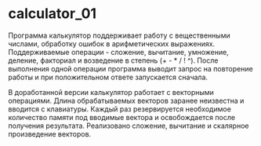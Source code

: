 # calculator_01
Программа калькулятор поддерживает работу с вещественными числами,
 обработку ошибок в арифметических выражениях.
 Поддерживаемые операции - сложение, вычитание, умножение, деление, факториал и возведение в степень
 (+ - * / ! ^).
 После выполнения одной операции программа выводит запрос на повторение работы и при положительном
 ответе запускается сначала.

В доработанной версии калькулятор работает с векторными операциями. Длина обрабатываемых векторов заранее неизвестна и вводится с клавиатуры. Каждый раз резервируется необходимое количество памяти под вводимые вектора и освобождается после получения результата. Реализовано сложение, вычитание и скалярное произведение векторов.
